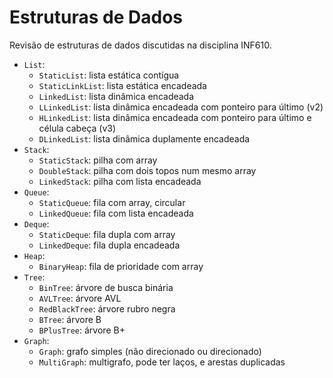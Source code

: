 # Estruturas de Dados

Revisão de estruturas de dados discutidas na disciplina INF610.

- `List`:
    - `StaticList`: lista estática contígua
    - `StaticLinkList`: lista estática encadeada
    - `LinkedList`: lista dinâmica encadeada
    - `LLinkedList`: lista dinâmica encadeada com ponteiro para último (v2)
    - `HLinkedList`: lista dinâmica encadeada com ponteiro para último e célula cabeça (v3)
    - `DLinkedList`: lista dinâmica duplamente encadeada
- `Stack`:
    - `StaticStack`: pilha com array
    - `DoubleStack`: pilha com dois topos num mesmo array
    - `LinkedStack`: pilha com lista encadeada
- `Queue`:
    - `StaticQueue`: fila com array, circular
    - `LinkedQueue`: fila com lista encadeada
- `Deque`:
    - `StaticDeque`: fila dupla com array
    - `LinkedDeque`: fila dupla encadeada
- `Heap`:
    - `BinaryHeap`: fila de prioridade com array
- `Tree`:
    - `BinTree`: árvore de busca binária
    - `AVLTree`: árvore AVL
    - `RedBlackTree`: árvore rubro negra
    - `BTree`: árvore B
    - `BPlusTree`: árvore B+
- `Graph`:
    - `Graph`: grafo simples (não direcionado ou direcionado)
    - `MultiGraph`: multigrafo, pode ter laços, e arestas duplicadas
